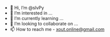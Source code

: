 - 👋 Hi, I’m @slvPy
- 👀 I’m interested in ...
- 🌱 I’m currently learning ...
- 💞️ I’m looking to collaborate on ...
- 📫 How to reach me - xout.online@gmail.com

<!---
slvPy/slvPy is a ✨ special ✨ repository because its `README.md` (this file) appears on your GitHub profile.
You can click the Preview link to take a look at your changes.
--->
